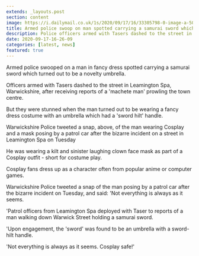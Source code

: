 ```yaml
---
extends: _layouts.post
section: content
image: https://i.dailymail.co.uk/1s/2020/09/17/16/33305798-0-image-a-50_1600355830752.jpg 
title: Armed police swoop on man spotted carrying a samurai sword which turns out to be a UMBRELLA 
description: Police officers armed with Tasers dashed to the street in Leamington Spa, Warwickshire, after receiving reports of a machete man, but were stunned to find he was wearing a Cosplay outfit. 
date: 2020-09-17-16-26-09 
categories: [latest, news] 
featured: true 
--- 
```

Armed police swooped on a man in fancy dress spotted carrying a samurai sword which turned out to be a novelty umbrella.

Officers armed with Tasers dashed to the street in Leamington Spa, Warwickshire, after receiving reports of a 'machete man' prowling the town centre.

But they were stunned when the man turned out to be wearing a fancy dress costume with an umbrella which had a 'sword hilt' handle.

Warwickshire Police tweeted a snap, above, of the man wearing Cosplay and a mask posing by a patrol car after the bizarre incident on a street in Leamington Spa on Tuesday

He was wearing a kilt and sinister laughing clown face mask as part of a Cosplay outfit - short for costume play.

Cosplay fans dress up as a character often from popular anime or computer games. 

Warwickshire Police tweeted a snap of the man posing by a patrol car after the bizarre incident on Tuesday, and said: 'Not everything is always as it seems.

'Patrol officers from Leamington Spa deployed with Taser to reports of a man walking down Warwick Street holding a samurai sword.

'Upon engagement, the 'sword' was found to be an umbrella with a sword-hilt handle.

'Not everything is always as it seems. Cosplay safe!' 

